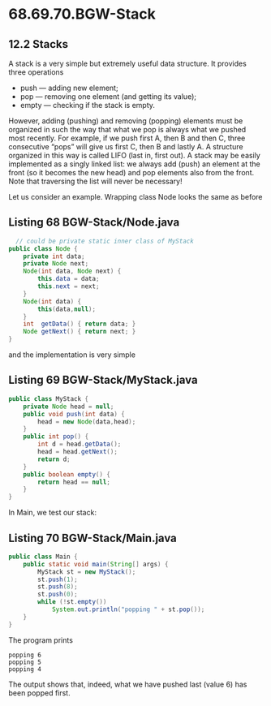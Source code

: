 # 68.69.70.BGW-Stack

## 12.2 Stacks  

A stack is a very simple but extremely useful data structure. It provides three operations  

* push — adding new element;  
* pop — removing one element (and getting its value);  
* empty — checking if the stack is empty.  

However, adding (pushing) and removing (popping) elements must be organized in
such the way that what we pop is always what we pushed most recently. For example,
if we push first A, then B and then C, three consecutive “pops” will give us first C,
then B and lastly A. A structure organized in this way is called LIFO (last in, first
out).
A stack may be easily implemented as a singly linked list: we always add (push)
an element at the front (so it becomes the new head) and pop elements also from the
front. Note that traversing the list will never be necessary! 

Let us consider an example. Wrapping class Node looks the same as before  

## Listing 68 BGW-Stack/Node.java  

```java
  // could be private static inner class of MyStack
public class Node {
    private int data;
    private Node next;
    Node(int data, Node next) {
        this.data = data;
        this.next = next;
    }
    Node(int data) {
        this(data,null);
    }
    int  getData() { return data; }
    Node getNext() { return next; }
}

```
and the implementation is very simple  

## Listing 69 BGW-Stack/MyStack.java

```java
public class MyStack {
    private Node head = null;
    public void push(int data) {
        head = new Node(data,head);
    }
    public int pop() {
        int d = head.getData();
        head = head.getNext();
        return d;
    }
    public boolean empty() {
        return head == null;
    }
}
```

In Main, we test our stack:  

## Listing 70 BGW-Stack/Main.java

```java
public class Main {
    public static void main(String[] args) {
        MyStack st = new MyStack();
        st.push(1);
        st.push(8);
        st.push(0);
        while (!st.empty())
            System.out.println("popping " + st.pop());
    }
}

```

The program prints  

```
popping 6
popping 5
popping 4
```

The output shows that, indeed, what we have pushed last (value 6) has been popped first.  
